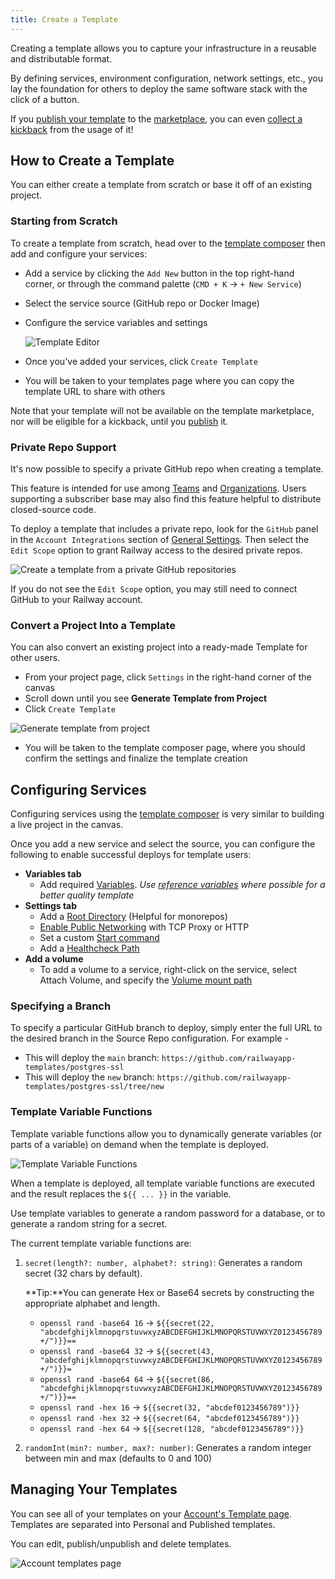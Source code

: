 ```yaml
---
title: Create a Template
---
```


Creating a template allows you to capture your infrastructure in a reusable and distributable format.  

By defining services, environment configuration, network settings, etc., you lay the foundation for others to deploy the same software stack with the click of a button.

If you [publish your template](/guides/publish-and-share) to the <a href="https://railway.com/templates" target="_blank">marketplace</a>, you can even <a href="https://railway.com/open-source-kickback" target="_blank">collect a kickback</a> from the usage of it!

## How to Create a Template

You can either create a template from scratch or base it off of an existing project.

### Starting from Scratch

To create a template from scratch, head over to the <a href="https://railway.com/compose" target="_blank">template composer</a> then add and configure your services:

- Add a service by clicking the `Add New` button in the top right-hand corner, or through the command palette (`CMD + K` -> `+ New Service`)
- Select the service source (GitHub repo or Docker Image)
- Configure the service variables and settings

  <Image src="https://res.cloudinary.com/railway/image/upload/v1715724184/docs/templates-v2/composer_aix1x8.gif"
  alt="Template Editor"
  layout="intrinsic"
  width={900} height={1120} quality={80} />

- Once you've added your services, click `Create Template` 
- You will be taken to your templates page where you can copy the template URL to share with others

Note that your template will not be available on the template marketplace, nor will be eligible for a kickback, until you [publish](/guides/publish-and-share) it.


### Private Repo Support

It's now possible to specify a private GitHub repo when creating a template.

This feature is intended for use among [Teams](/reference/teams) and [Organizations](/reference/teams). Users supporting a subscriber base may also find this feature helpful to distribute closed-source code. 

To deploy a template that includes a private repo, look for the `GitHub` panel in the `Account Integrations` section of [General Settings](https://railway.com/account). Then select the `Edit Scope` option to grant Railway access to the desired private repos. 

<Image
src="https://res.cloudinary.com/railway/image/upload/v1721350229/docs/github-private-repo_m46wxu.png"
alt="Create a template from a private GitHub repositories"
layout="intrinsic"
width={1599}
height={899}
quality={80}
/>

If you do not see the `Edit Scope` option, you may still need to connect GitHub to your Railway account.

### Convert a Project Into a Template

You can also convert an existing project into a ready-made Template for other users.

- From your project page, click `Settings` in the right-hand corner of the canvas
- Scroll down until you see **Generate Template from Project**
- Click `Create Template`

<Image
src="https://res.cloudinary.com/railway/image/upload/v1680277820/CleanShot_2023-03-31_at_19.47.55_2x_yvr9hb.png"
alt="Generate template from project"
layout="intrinsic"
width={1599}
height={899}
quality={80}
/>

- You will be taken to the template composer page, where you should confirm the settings and finalize the template creation

## Configuring Services

Configuring services using the <a href="https://railway.com/compose" target="_blank">template composer</a> is very similar to building a live project in the canvas.

Once you add a new service and select the source, you can configure the following to enable successful deploys for template users:

- **Variables tab**
  - Add required [Variables](/guides/variables).
    *Use [reference variables](/guides/variables#reference-variables) where possible for a better quality template*
- **Settings tab**
  - Add a [Root Directory](/guides/monorepo) (Helpful for monorepos)
  - [Enable Public Networking](/guides/public-networking) with TCP Proxy or HTTP
  - Set a custom [Start command](/guides/start-command)
  - Add a [Healthcheck Path](/guides/healthchecks-and-restarts#configure-healthcheck-endpoint)
- **Add a volume**
  - To add a volume to a service, right-click on the service, select Attach Volume, and specify the [Volume mount path](/guides/volumes)


### Specifying a Branch

To specify a particular GitHub branch to deploy, simply enter the full URL to the desired branch in the Source Repo configuration.  For example -

- This will deploy the `main` branch:  `https://github.com/railwayapp-templates/postgres-ssl`
- This will deploy the `new` branch:  `https://github.com/railwayapp-templates/postgres-ssl/tree/new`

### Template Variable Functions

Template variable functions allow you to dynamically generate variables (or parts of a variable) on demand when the template is deployed.

<Image src="https://res.cloudinary.com/railway/image/upload/v1690581532/docs/screenshot-2023-07-28-15.31.42_tjgp1e.png"
alt="Template Variable Functions"
layout="intrinsic"
width={624} height={497} quality={100} />

When a template is deployed, all template variable functions are executed and the result replaces the `${{ ... }}` in the variable.

Use template variables to generate a random password for a database, or to generate a random string for a secret.

The current template variable functions are:

1. `secret(length?: number, alphabet?: string)`: Generates a random secret (32 chars by default).  

    **Tip:**You can generate Hex or Base64 secrets by constructing the appropriate alphabet and length.

    - `openssl rand -base64 16` → `${{secret(22, "abcdefghijklmnopqrstuvwxyzABCDEFGHIJKLMNOPQRSTUVWXYZ0123456789+/")}}==`
    - `openssl rand -base64 32` → `${{secret(43, "abcdefghijklmnopqrstuvwxyzABCDEFGHIJKLMNOPQRSTUVWXYZ0123456789+/")}}=`
    - `openssl rand -base64 64` → `${{secret(86, "abcdefghijklmnopqrstuvwxyzABCDEFGHIJKLMNOPQRSTUVWXYZ0123456789+/")}}==`
    - `openssl rand -hex 16` → `${{secret(32, "abcdef0123456789")}}`
    - `openssl rand -hex 32` → `${{secret(64, "abcdef0123456789")}}`
    - `openssl rand -hex 64` → `${{secret(128, "abcdef0123456789")}}`

2. `randomInt(min?: number, max?: number)`: Generates a random integer between min and max (defaults to 0 and 100)

## Managing Your Templates

You can see all of your templates on your <a href="https://railway.com/account/templates" target="_blank">Account's Template page</a>. Templates are separated into Personal and Published templates.

You can edit, publish/unpublish and delete templates.

<Image src="https://res.cloudinary.com/railway/image/upload/v1680281548/CleanShot_2023-03-31_at_20.51.43_2x_j8a83x.png"
 alt="Account templates page"
 layout="intrinsic"
 height={3080}
 width={3100}
 quality={80}
/>

